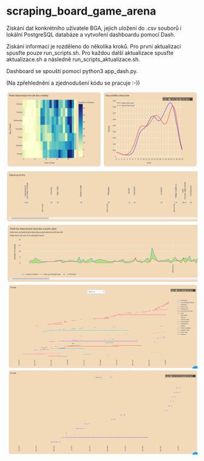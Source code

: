 # scraping_board_game_arena
Získání dat konkrétního uživatele BGA, jejich uložení do .csv souborů i lokální PostgreSQL databáze a vytvoření dashboardu pomocí Dash.

Získání informací je rozděleno do několika kroků. Pro první aktualizaci spusťte pouze run_scripts.sh. Pro každou další aktualizace spusťte aktualizace.sh a následně run_scripts_aktualizace.sh.

Dashboard se spouští pomocí python3 app_dash.py.

(Na zpřehlednění a zjednodušení kódu se pracuje :-))


![My Image Description](bga1.png)
![My Image Description](bga2.png)
![My Image Description](bga3.png)
![My Image Description](bga4.png)
![My Image Description](bga5.png)
